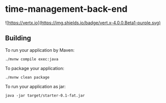 # time-management-back-end

![https://vertx.io](https://img.shields.io/badge/vert.x-4.0.0.Beta1-purple.svg)

## Building

To run your application by Maven:

```
./mvnw compile exec:java
```

To package your application:

```
./mvnw clean package
```

To run your application as jar:

```
java -jar target/starter-0.1-fat.jar
```
